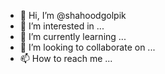 - 👋 Hi, I’m @shahoodgolpik
- 👀 I’m interested in ...
- 🌱 I’m currently learning ...
- 💞️ I’m looking to collaborate on ...
- 📫 How to reach me ...

<!---
shahoodgolpik/shahoodgolpik is a ✨ special ✨ repository because its `README.md` (this file) appears on your GitHub profile.
You can click the Preview link to take a look at your changes.
--->
